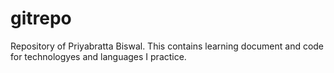 # gitrepo
Repository of Priyabratta Biswal.
This contains learning document and code for technologyes and languages I practice.
